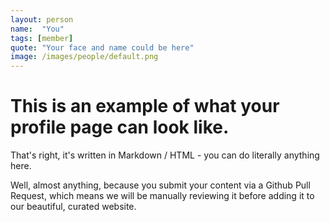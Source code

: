 ```yaml
---
layout: person
name:  "You"
tags: [member]
quote: "Your face and name could be here"
image: /images/people/default.png
---
```



# This is an example of what your profile page can look like.

That's right, it's written in Markdown / HTML - you can do literally anything here.

Well, almost anything, because you submit your content via a Github Pull Request, which means we will be manually reviewing it before adding it to our beautiful, curated website.